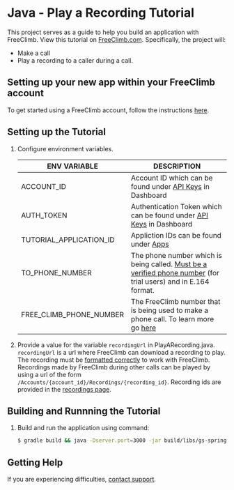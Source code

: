 # Java - Play a Recording Tutorial

This project serves as a guide to help you build an application with FreeClimb. View this tutorial on [FreeClimb.com](https://docs.freeclimb.com/docs/play-a-recording#section-java). Specifically, the project will:

- Make a call
- Play a recording to a caller during a call.

## Setting up your new app within your FreeClimb account

To get started using a FreeClimb account, follow the instructions [here](https://docs.freeclimb.com/docs/getting-started-with-freeclimb).

## Setting up the Tutorial

1. Configure environment variables.

   | ENV VARIABLE            | DESCRIPTION                                                                                                                                                                        |
   | ----------------------- | ---------------------------------------------------------------------------------------------------------------------------------------------------------------------------------- |
   | ACCOUNT_ID              | Account ID which can be found under [API Keys](https://www.freeclimb.com/dashboard/portal/account/authentication) in Dashboard                                                     |
   | AUTH_TOKEN              | Authentication Token which can be found under [API Keys](https://www.freeclimb.com/dashboard/portal/account/authentication) in Dashboard                                           |
   | TUTORIAL_APPLICATION_ID | Appliction IDs can be found under [Apps](https://www.freeclimb.com/dashboard/portal/applications)                                                                                  |
   | TO_PHONE_NUMBER         | The phone number which is being called. [Must be a verified phone number](https://docs.freeclimb.com/docs/using-your-trial-account#section-verifying-outbound-numbers) (for trial users) and in E.164 format.            |
   | FREE_CLIMB_PHONE_NUMBER | The FreeClimb number that is being used to make a phone call. To learn more go [here](https://docs.freeclimb.com/docs/getting-started-with-freeclimb#section-2-get-a-phone-number) |

2. Provide a value for the variable `recordingUrl` in PlayARecording.java. `recordingUrl` is a url where FreeClimb can download a recording to play. The recording must be [formatted correctly](https://docs.freeclimb.com/reference/interactive-voice-response-ivr#play) to work with FreeClimb. Recordings made by FreeClimb during other calls can be played by using a url of the form `/Accounts/{account_id}/Recordings/{recording_id}`. Recording ids are provided in the [recordings page](https://www.freeclimb.com/dashboard/portal/recordings).

## Building and Runnning the Tutorial

1. Build and run the application using command:

   ```bash
   $ gradle build && java -Dserver.port=3000 -jar build/libs/gs-spring-boot-0.1.0.jar
   ```


## Getting Help

If you are experiencing difficulties, [contact support](https://freeclimb.com/support).
